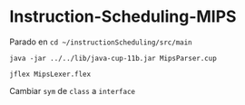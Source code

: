 # Instruction-Scheduling-MIPS


Parado en 
`cd ~/instructionScheduling/src/main`

`java -jar ../../lib/java-cup-11b.jar MipsParser.cup`

`jflex MipsLexer.flex`

Cambiar `sym` de `class` a `interface`
